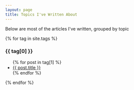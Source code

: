 ```yaml
---
layout: page
title: Topics I've Written About
---
```


Below are most of the articles I've written, grouped by topic


{% for tag in site.tags %}
<h3>{{ tag[0] }}</h3>
 <ul>
    {% for post in tag[1] %}
      <li><a href="{{ post.url }}">{{ post.title }}</a></li>
    {% endfor %}
  </ul>
{% endfor %}

